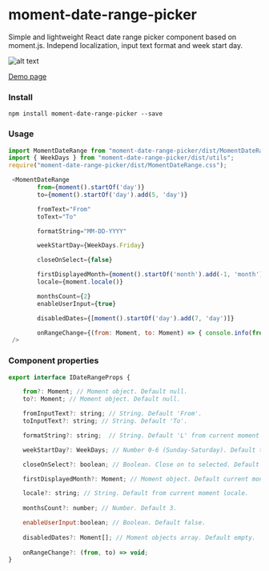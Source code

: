 # moment-date-range-picker
Simple and lightweight React date range picker component based on moment.js. 
Independ localization, input text format and week start day.

![alt text](https://raw.githubusercontent.com/RodionNikolaev/moment-date-range-picker/master/docs/moment-date-range-picker.png)

[Demo page](https://rodionnikolaev.github.io/moment-date-range-picker/)

### Install
```
npm install moment-date-range-picker --save
```

### Usage
```js
import MomentDateRange from "moment-date-range-picker/dist/MomentDateRange";
import { WeekDays } from "moment-date-range-picker/dist/utils";
require("moment-date-range-picker/dist/MomentDateRange.css");

 <MomentDateRange
        from={moment().startOf('day')}
        to={moment().startOf('day').add(5, 'day')}

        fromText="From"
        toText="To"

        formatString="MM-DD-YYYY"

        weekStartDay={WeekDays.Friday}

        closeOnSelect={false}

        firstDisplayedMonth={moment().startOf('month').add(-1, 'month')}
        locale={moment.locale()}

        monthsCount={2}
        enableUserInput={true}

        disabledDates={[moment().startOf('day').add(7, 'day')]}

        onRangeChange={(from: Moment, to: Moment) => { console.info(from.format, to.format()) }}
 />
```

### Component properties
```js 
export interface IDateRangeProps {

    from?: Moment; // Moment object. Default null.
    to?: Moment; // Moment object. Default null.

    fromInputText?: string; // String. Default 'From'.
    toInputText?: string; // String. Default 'To'.

    formatString?: string;  // String. Default 'L' from current moment locale.

    weekStartDay?: WeekDays; // Number 0-6 (Sunday-Saturday). Default take from current moment locale.

    closeOnSelect?: boolean; // Boolean. Close on to selected. Default 'true'.

    firstDisplayedMonth?: Moment; // Moment object. Default current month.

    locale?: string; // String. Default from current moment locale.
    
    monthsCount?: number; // Number. Default 3.

    enableUserInput:boolean; // Boolean. Default false.
  
    disabledDates?: Moment[]; // Moment objects array. Default empty.
    
    onRangeChange?: (from, to) => void;
}
```

